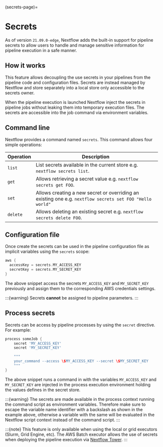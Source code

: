 (secrets-page)=

# Secrets

As of version `21.09.0-edge`, Nextflow adds the built-in support for pipeline secrets to allow users to handle and manage sensitive information for pipeline execution in a safe manner.

## How it works

This feature allows decoupling the use secrets in your pipelines from the pipeline code and configuration files. Secrets are instead managed by Nextflow and store separately into a local store only accessible to the secrets owner.

When the pipeline execution is launched Nextflow inject the secrets in pipeline jobs without leaking them into temporary execution files. The secrets are accessible into the job command via environment variables.

## Command line

Nextflow provides a command named `secrets`. This command allows four simple operations:

| Operation  | Description                                                                                                             |
| ---------- | ----------------------------------------------------------------------------------------------------------------------- |
| `list`     | List secrets available in the current store e.g. `nextflow secrets list`.                                               |
| `get`      | Allows retrieving a secret value e.g. `nextflow secrets get FOO`.                                                       |
| `set`      | Allows creating a new secret or overriding an existing one e.g. `nextflow secrets set FOO "Hello world"`       |
| `delete`   | Allows deleting an existing secret e.g. `nextflow secrets delete FOO`.                                                  |

## Configuration file

Once create the secrets can be used in the pipeline configuration file as implicit variables using the `secrets` scope:

```groovy
aws {
  accessKey = secrets.MY_ACCESS_KEY
  secretKey = secrets.MY_SECRET_KEY
}
```

The above snippet access the secrets `MY_ACCESS_KEY` and `MY_SECRET_KEY` previously and assign them to the corresponding AWS credentials settings.

:::{warning}
Secrets **cannot** be assigned to pipeline parameters.
:::

## Process secrets

Secrets can be access by pipeline processes by using the `secret` directive. For example:

```groovy
process someJob {
    secret 'MY_ACCESS_KEY'
    secret 'MY_SECRET_KEY'

    """
    your_command --access \$MY_ACCESS_KEY --secret \$MY_SECRET_KEY
    """
}
```

The above snippet runs a command in with the variables `MY_ACCESS_KEY` and `MY_SECRET_KEY` are injected in the process execution environment holding the values defines in the secret store.

:::{warning}
The secrets are made available in the process context running the command script as environment variables. Therefore make sure to escape the variable name identifier with a backslash as shown in the example above, otherwise a variable with the same will be evaluated in the Nextflow script context instead of the command script.
:::

:::{note}
This feature is only available when using the local or grid executors (Slurm, Grid Engine, etc). The AWS Batch executor allows the use of secrets when deploying the pipeline execution via [Nextflow Tower](https://seqera.io/blog/pipeline-secrets-secure-handling-of-sensitive-information-in-tower/).
:::
